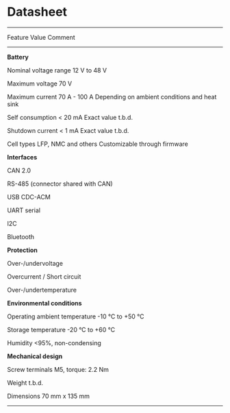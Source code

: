 # Datasheet

--------------------------------------------------------------------------------------------
Feature                         Value                   Comment
------------------------------  ----------------------- ------------------------------------
**Battery**

Nominal voltage range           12 V to 48 V

Maximum voltage                 70 V

Maximum current                 70 A - 100 A            Depending on ambient conditions and
                                                        heat sink

Self consumption                < 20 mA                 Exact value t.b.d.

Shutdown current                < 1 mA                  Exact value t.b.d.

Cell types                      LFP, NMC and others     Customizable through firmware

**Interfaces**

CAN 2.0

RS-485 (connector shared with CAN)

USB CDC-ACM

UART serial

I2C

Bluetooth

**Protection**

Over-/undervoltage

Overcurrent / Short circuit

Over-/undertemperature

**Environmental conditions**

Operating ambient temperature   -10 °C to +50 °C

Storage temperature             -20 °C to +60 °C

Humidity                        <95%, non-condensing

**Mechanical design**

Screw terminals                 M5, torque: 2.2 Nm

Weight                          t.b.d.

Dimensions                      70 mm x 135 mm
------------------------------  ----------------------- ------------------------------------
